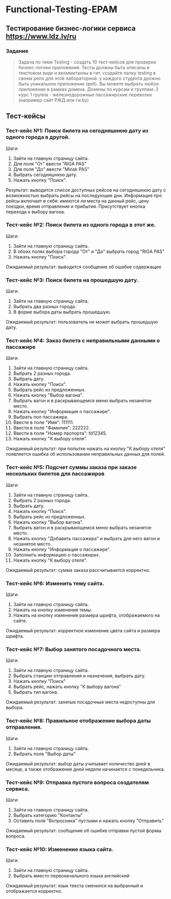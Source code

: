 # Functional-Testing-EPAM
## Тестирование бизнес-логики сервиса https://www.ldz.lv/ru
### Задание
>Задача по теме Testing - создать 10 тест-кейсов для проверки бизнес-логики приложения. Тесты должны быть описаны в текстовом виде и вкоммитанны в гит. создайте папку testing в своем репо для этой лабораторной. у каждого студента должно быть уникальное приложение (веб). Вы можете выбрать любое приложение в рамках домена. Домены по курсам и группам: 3 курс 1 группа - железнодорожные пассажирские перевозки (например сайт РЖД или rw.by)
## Тест-кейсы
### Тест-кейс №1: Поиск билета на сегодняшнюю дату из одного города в другой.
Шаги:
1.  Зайти на главную страницу сайта.
2.  Для поля "От" ввести "RIGA PAS"
3.  Для поля "До" ввести "Minsk PAS"
4.  Выбрать сегодняшнюю дату.
5.  Нажать кнопку "Поиск".

Результат: выводится список доступных рейсов на сегодняшнюю дату с возможностью выбрать рейсы на последующие дни. Информация про рейсы включает в себя: имеются ли места на данный рейс, цену поездки, время отправления и прибытия. Присутствует кнопка перехода к выбору вагона.

### Тест-кейс №2: Поиск билета из одного города в этот же.
Шаги:
1.  Зайти на главную страницу сайта.
2.  В обоих полях выбора города "От" и "До" выбрать город "RIGA PAS"
3.  Нажать кнопку "Поиск".

Ожидаемый результат: выводится сообщение об ошибке содержащее 

### Тест-кейс №3: Поиск билета на прошедшую дату.
Шаги:
1.  Зайти на главную страницу сайта.
2.  Выбрать два разных города.
3.  В форме выбора даты выбрать прошедшую.

Ожидаемый результат: пользователь не может выбрать прошедшую дату.

### Тест-кейс №4: Заказ билета с неправильными данными о пассажире
Шаги:
1.  Зайти на главную страницу сайта.
2.  Выбрать 2 разных города.
3.  Выбрать дату.
3.  Нажать кнопку "Поиск".
4.  Выбрать рейс из предложенных.
5.  Нажать кнопку "Выбор вагона".
6.  Выбрать вагон и в раскрывающемся меню выбрать незанятое место.
7.  Нажать кнопку "Информация о пассажире".
8.  Выбрать пол пассажира.
8.  Ввести в поле "Имя": 111111.
9.  Ввести в поле "Фамилия": 222222.
10. Ввести в поле "Номер паспорта": fd12345.
11. Нажать кнопку "К выбору отеля".

Ожидаемый результат: при попытке нажать на кнопку "К выбору отеля" появляется ошибка об использовании неправильных данных для полей.

### Тест-кейс №5: Подсчет суммы заказа при заказе нескольких билетов для пассажиров
Шаги:
1.  Зайти на главную страницу сайта.
2.  Выбрать 2 разных города.
3.  Выбрать дату.
3.  Нажать кнопку "Поиск".
4.  Выбрать рейс из предложенных.
5.  Нажать кнопку "Выбор вагона".
6.  Выбрать вагон и в раскрывающемся меню выбрать незанятое место.
7.  Нажать кнопку "Добавить пассажира" и выбрать для него вагон и незанятое место.
7.  Нажать кнопку "Информация о пассажире".
9.  Заполнить информацию о пассажирах.
10. Нажать кнопку "К выбору отеля".

Ожидаемый результат: сумма заказа рассчитывается корректно.

### Тест-кейс №6: Изменить тему сайта.
Шаги:
1.  Зайти на главную страницу сайта.
2.  Нажать на кнопку изменения темы.
3.  Нажать на кнопку изменения размера шрифта, отображаемого на сайте.

Ожидаемый результат: корректное изменение цвета сайта и размера шрифта.

### Тест-кейс №7: Выбор занятого посадочного места.
Шаги:
1.  Зайти на главную страницу сайта.
2.  Выбрать станцию отправления и назначения, выбрать дату.
3.  Нажать кнопку "Поиск"
4.  Выбрать рейс, нажать кнопку "К выбору вагона"
5.  Выбрать тип вагона.

Ожидаемый результат: занятые посадочные места недоступны для выбора.

### Тест-кейс №8: Правильное отображение выбора даты отправления.
Шаги:
1.  Зайти на главную страницу сайта.
2.  Выбрать поле "Выбор даты"

Ожидаемый результат: выбор даты учитывает количество дней в месяце, а также отображение дней недели начинается с понедельника.

### Тест-кейс №9: Отправка пустого вопроса создателям сервиса.
Шаги:
1.  Зайти на главную страницу сайта.
2.  Выбрать категорию "Контакты"
3.  Оставить поля "Вопросника" пустыми и нажать кнопку "Отправить"

Ожидаемый результат: сообщение об ошибке отправки пустой формы вопроса.

### Тест-кейс №10: Изменение языка сайта.
Шаги:
1.  Зайти на главную страницу сайта.
2.  Выбрать вместо первоначального языка английский

Ожидаемый результат: язык текста сменился на выбранный и отображается корректно.
